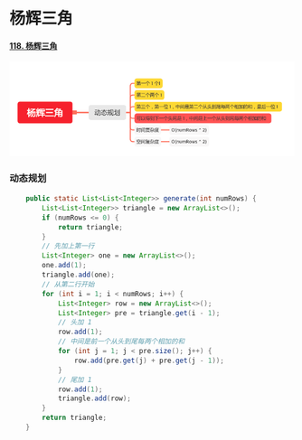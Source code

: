 杨辉三角
======

#### [118. 杨辉三角](https://leetcode-cn.com/problems/pascals-triangle/)

![image_generate](../images/lc-junior/other/image_generate.png)

### 动态规划
```java
    public static List<List<Integer>> generate(int numRows) {
        List<List<Integer>> triangle = new ArrayList<>();
        if (numRows <= 0) {
            return triangle;
        }
        // 先加上第一行
        List<Integer> one = new ArrayList<>();
        one.add(1);
        triangle.add(one);
        // 从第二行开始
        for (int i = 1; i < numRows; i++) {
            List<Integer> row = new ArrayList<>();
            List<Integer> pre = triangle.get(i - 1);
            // 头加 1
            row.add(1);
            // 中间是前一个从头到尾每两个相加的和
            for (int j = 1; j < pre.size(); j++) {
                row.add(pre.get(j) + pre.get(j - 1));
            }
            // 尾加 1
            row.add(1);
            triangle.add(row);
        }
        return triangle;
    }
```